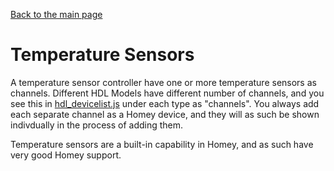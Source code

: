 [Back to the main page](index.md)

# Temperature Sensors
A temperature sensor controller have one or more temperature sensors as channels. Different HDL Models have different number of channels, and you see this in [hdl_devicelist.js](https://github.com/alydersen/hdl-smartbus-homey/blob/v1.0.2/hdl/hdl_devicelist.js) under each type as "channels". You always add each separate channel as a Homey device, and they will as such be shown indivdually in the process of adding them.

Temperature sensors are a built-in capability in Homey, and as such have very good Homey support.
